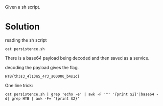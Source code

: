 Given a sh script.

# Solution
reading the sh script
```
cat persistence.sh
```

There is a base64 payload being decoded and then saved as a service.

decoding the payload gives the flag.
```
HTB{th3s3_4l13nS_4r3_s00000_b4s1c}
```

One line trick:
```
cat persistence.sh | grep 'echo -e' | awk -F '"' '{print $2}'|base64 -d| grep HTB | awk -F= '{print $2}'
```
